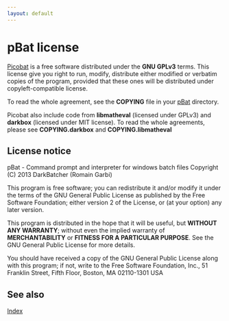 ```yaml
---
layout: default
---
```

# pBat license #

[Picobat](pbat) is a free software distributed under the **GNU GPLv3** terms. 
This license give you right to run, modify, distribute either modified or 
verbatim copies of the program, provided that these ones will be distributed 
under copyleft-compatible license.

To read the whole agreement, see the **COPYING** file in your [pBat](pbat) 
directory.

Picobat also include code from **libmatheval** \(licensed under GPLv3\) and 
**darkbox** \(licensed under MIT license\). To read the whole agreements, 
please see **COPYING.darkbox** and **COPYING.libmatheval**

## License notice ##

pBat - Command prompt and interpreter for windows batch files Copyright \(C\) 
2013 DarkBatcher \(Romain Garbi\)

This program is free software; you can redistribute it and/or modify it under 
the terms of the GNU General Public License as published by the Free Software 
Foundation; either version 2 of the License, or \(at your option\) any later 
version.

This program is distributed in the hope that it will be useful, but **WITHOUT 
ANY WARRANTY**; without even the implied warranty of **MERCHANTABILITY** or 
**FITNESS FOR A PARTICULAR PURPOSE**. See the GNU General Public License for 
more details.

You should have received a copy of the GNU General Public License along with 
this program; if not, write to the Free Software Foundation, Inc., 51 Franklin 
Street, Fifth Floor, Boston, MA 02110-1301 USA

## See also ##

[Index](commands) 

